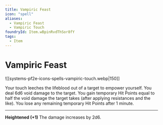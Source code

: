 ```yaml
---
title: Vampiric Feast
icon: "spell"
aliases:
  - Vampiric Feast
  - Vampiric Touch
foundryId: Item.wBpinRvdThSor8fY
tags:
  - Item
---
```


# Vampiric Feast
![[systems-pf2e-icons-spells-vampiric-touch.webp|150]]

Your touch leeches the lifeblood out of a target to empower yourself. You deal 6d6 void damage to the target. You gain temporary Hit Points equal to half the void damage the target takes (after applying resistances and the like). You lose any remaining temporary Hit Points after 1 minute.

* * *

**Heightened (+1)** The damage increases by 2d6.
